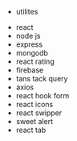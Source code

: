 * utilites
- react
- node js
- express
- mongodb
- react rating
- firebase
- tans tack query
- axios
- react hook form
- react icons
- react swipper 
- sweet alert
- react tab